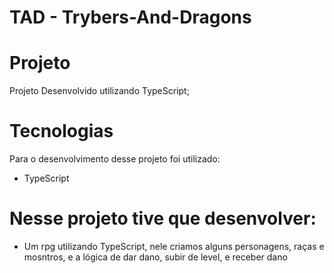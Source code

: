 # TAD - Trybers-And-Dragons

# Projeto
Projeto Desenvolvido utilizando TypeScript; 

# Tecnologias
Para o desenvolvimento desse projeto foi utilizado:

- TypeScript

# Nesse projeto tive que desenvolver:
- Um rpg utilizando TypeScript, nele criamos alguns personagens, raças e mosntros, e a lógica de dar dano, subir de level, e receber dano 
